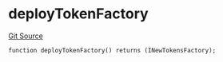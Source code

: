 # deployTokenFactory
[Git Source](https://github.com/Ammalgam-Protocol/core-v1/blob/6e61b51e90091137f7e2abb147c11731a6d4681e/contracts/utils/deployHelper.sol)


```solidity
function deployTokenFactory() returns (INewTokensFactory);
```

